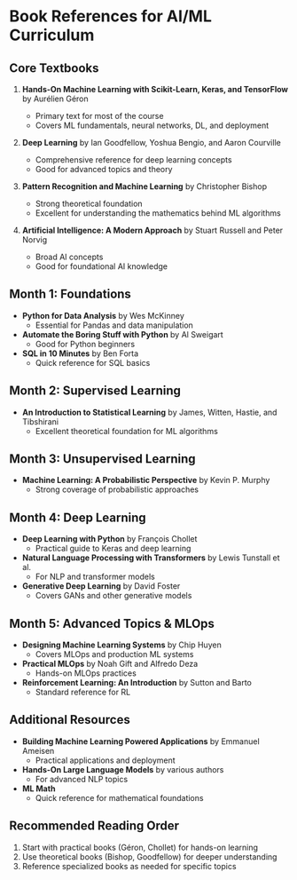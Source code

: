 # Book References for AI/ML Curriculum

## Core Textbooks
1. **Hands-On Machine Learning with Scikit-Learn, Keras, and TensorFlow** by Aurélien Géron
   - Primary text for most of the course
   - Covers ML fundamentals, neural networks, DL, and deployment

2. **Deep Learning** by Ian Goodfellow, Yoshua Bengio, and Aaron Courville
   - Comprehensive reference for deep learning concepts
   - Good for advanced topics and theory

3. **Pattern Recognition and Machine Learning** by Christopher Bishop
   - Strong theoretical foundation
   - Excellent for understanding the mathematics behind ML algorithms

4. **Artificial Intelligence: A Modern Approach** by Stuart Russell and Peter Norvig
   - Broad AI concepts
   - Good for foundational AI knowledge

## Month 1: Foundations
- **Python for Data Analysis** by Wes McKinney
  - Essential for Pandas and data manipulation
- **Automate the Boring Stuff with Python** by Al Sweigart
  - Good for Python beginners
- **SQL in 10 Minutes** by Ben Forta
  - Quick reference for SQL basics

## Month 2: Supervised Learning
- **An Introduction to Statistical Learning** by James, Witten, Hastie, and Tibshirani
  - Excellent theoretical foundation for ML algorithms

## Month 3: Unsupervised Learning
- **Machine Learning: A Probabilistic Perspective** by Kevin P. Murphy
  - Strong coverage of probabilistic approaches

## Month 4: Deep Learning
- **Deep Learning with Python** by François Chollet
  - Practical guide to Keras and deep learning
- **Natural Language Processing with Transformers** by Lewis Tunstall et al.
  - For NLP and transformer models
- **Generative Deep Learning** by David Foster
  - Covers GANs and other generative models

## Month 5: Advanced Topics & MLOps
- **Designing Machine Learning Systems** by Chip Huyen
  - Covers MLOps and production ML systems
- **Practical MLOps** by Noah Gift and Alfredo Deza
  - Hands-on MLOps practices
- **Reinforcement Learning: An Introduction** by Sutton and Barto
  - Standard reference for RL

## Additional Resources
- **Building Machine Learning Powered Applications** by Emmanuel Ameisen
  - Practical applications and deployment
- **Hands-On Large Language Models** by various authors
  - For advanced NLP topics
- **ML Math**
  - Quick reference for mathematical foundations

## Recommended Reading Order
1. Start with practical books (Géron, Chollet) for hands-on learning
2. Use theoretical books (Bishop, Goodfellow) for deeper understanding
3. Reference specialized books as needed for specific topics
